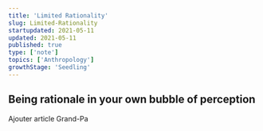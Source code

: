 ```yaml
---
title: 'Limited Rationality'
slug: Limited-Rationality
startupdated: 2021-05-11
updated: 2021-05-11
published: true
type: ['note']
topics: ['Anthropology']
growthStage: 'Seedling'
---
```


## Being rationale in your own bubble of perception

Ajouter article Grand-Pa

